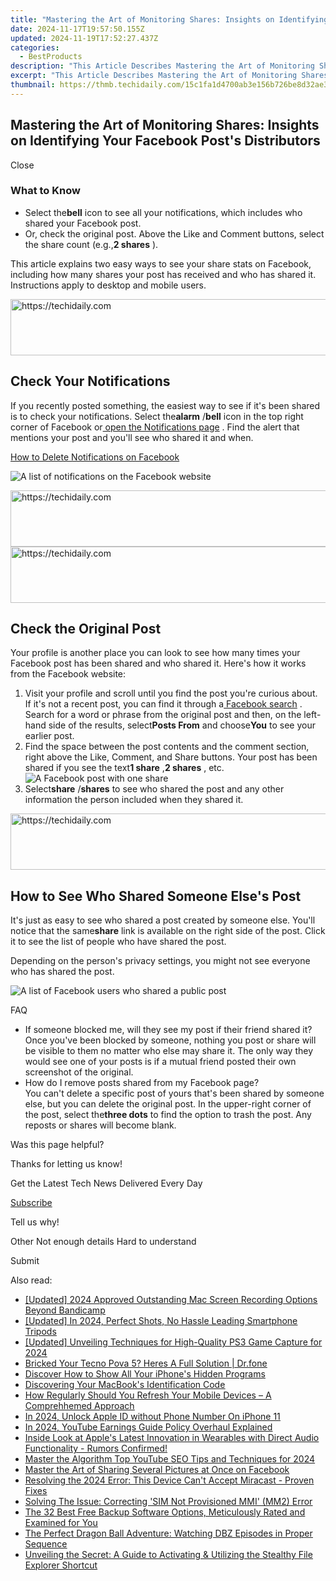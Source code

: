 ```yaml
---
title: "Mastering the Art of Monitoring Shares: Insights on Identifying Your Facebook Post's Distributors"
date: 2024-11-17T19:57:50.155Z
updated: 2024-11-19T17:52:27.437Z
categories:
  - BestProducts
description: "This Article Describes Mastering the Art of Monitoring Shares: Insights on Identifying Your Facebook Post's Distributors"
excerpt: "This Article Describes Mastering the Art of Monitoring Shares: Insights on Identifying Your Facebook Post's Distributors"
thumbnail: https://thmb.techidaily.com/15c1fa1d4700ab3e156b726be8d32ae392374f04fa76102f811d9ae276709a58.jpg
---
```


## Mastering the Art of Monitoring Shares: Insights on Identifying Your Facebook Post's Distributors

Close 

###  What to Know

* Select the**bell** icon to see all your notifications, which includes who shared your Facebook post.
* Or, check the original post. Above the Like and Comment buttons, select the share count (e.g.,**2 shares** ).

 This article explains two easy ways to see your share stats on Facebook, including how many shares your post has received and who has shared it. Instructions apply to desktop and mobile users.

<!-- affiliate ads begin -->
<a href="https://ephamedtechinc.pxf.io/c/5597632/2137201/26400" target="_top" id="2137201">
  <img src="//a.impactradius-go.com/display-ad/26400-2137201" border="0" alt="https://techidaily.com" width="728" height="90"/>
</a>
<img height="0" width="0" src="https://ephamedtechinc.pxf.io/i/5597632/2137201/26400" style="position:absolute;visibility:hidden;" border="0" />
<!-- affiliate ads end -->

## Check Your Notifications 

 If you recently posted something, the easiest way to see if it's been shared is to check your notifications. Select the**alarm** /**bell** icon in the top right corner of Facebook or[ open the Notifications page](https://www.facebook.com/notifications) . Find the alert that mentions your post and you'll see who shared it and when.

[  How to Delete Notifications on Facebook ](https://www.lifewire.com/delete-notifications-on-facebook-4177349) 

![A list of notifications on the Facebook website](https://www.lifewire.com/thmb/2mYii5oscMKde4bjzvQ_uzBUznE=/1500x0/filters:no_upscale():max_bytes(150000):strip_icc():format(webp)/facebook-notifications-481da9ae9f6441818e432ba442b9091c.png) 

<!-- affiliate ads begin -->
<a href="https://appsumo.8odi.net/c/5597632/2130890/7443" target="_top" id="2130890">
  <img src="//a.impactradius-go.com/display-ad/7443-2130890" border="0" alt="https://techidaily.com" width="728" height="90"/>
</a>
<img height="0" width="0" src="https://appsumo.8odi.net/i/5597632/2130890/7443" style="position:absolute;visibility:hidden;" border="0" />
<!-- affiliate ads end -->

<!-- affiliate ads begin -->
<a href="https://aligracehair.sjv.io/c/5597632/2087267/19272" target="_top" id="2087267">
  <img src="//a.impactradius-go.com/display-ad/19272-2087267" border="0" alt="https://techidaily.com" width="728" height="90"/>
</a>
<img height="0" width="0" src="https://aligracehair.sjv.io/i/5597632/2087267/19272" style="position:absolute;visibility:hidden;" border="0" />
<!-- affiliate ads end -->

## Check the Original Post 

 Your profile is another place you can look to see how many times your Facebook post has been shared and who shared it. Here's how it works from the Facebook website:

1. Visit your profile and scroll until you find the post you're curious about.  
 If it's not a recent post, you can find it through a[ Facebook search](https://www.lifewire.com/facebook-search-guide-to-searching-facebook-2654608) . Search for a word or phrase from the original post and then, on the left-hand side of the results, select**Posts From** and choose**You** to see your earlier post.
2. Find the space between the post contents and the comment section, right above the Like, Comment, and Share buttons. Your post has been shared if you see the text**1 share** ,**2 shares** , etc.  
![A Facebook post with one share](https://www.lifewire.com/thmb/2ag3n1a3lyxr-AyOg0FiRsCe2Fk=/1500x0/filters:no_upscale():max_bytes(150000):strip_icc():format(webp)/facebook-shared-post-0aa7d1be647d44f589dbb0ae6fdcc399.png)
3. Select**share** /**shares** to see who shared the post and any other information the person included when they shared it.

<!-- affiliate ads begin -->
<a href="https://appsumo.8odi.net/c/5597632/2037346/7443" target="_top" id="2037346">
  <img src="//a.impactradius-go.com/display-ad/7443-2037346" border="0" alt="https://techidaily.com" width="728" height="90"/>
</a>
<img height="0" width="0" src="https://appsumo.8odi.net/i/5597632/2037346/7443" style="position:absolute;visibility:hidden;" border="0" />
<!-- affiliate ads end -->

##  How to See Who Shared Someone Else's Post 

 It's just as easy to see who shared a post created by someone else. You'll notice that the same**share** link is available on the right side of the post. Click it to see the list of people who have shared the post. 

 Depending on the person's privacy settings, you might not see everyone who has shared the post. 

![A list of Facebook users who shared a public post](https://www.lifewire.com/thmb/sMvVjy6GQYsRJYbog5Zio3JCUzE=/1500x0/filters:no_upscale():max_bytes(150000):strip_icc():format(webp)/people-who-shared-facebook-post-4d1aea42e88d4ea183102e9ac09988d6.png) 

 FAQ

* If someone blocked me, will they see my post if their friend shared it?  
 Once you've been blocked by someone, nothing you post or share will be visible to them no matter who else may share it. The only way they would see one of your posts is if a mutual friend posted their own screenshot of the original.
* How do I remove posts shared from my Facebook page?  
 You can't delete a specific post of yours that's been shared by someone else, but you can delete the original post. In the upper-right corner of the post, select the**three dots** to find the option to trash the post. Any reposts or shares will become blank.

Was this page helpful?

Thanks for letting us know!

 Get the Latest Tech News Delivered Every Day

[ Subscribe ](https://www.lifewire.com/#) 

Tell us why!

 Other  Not enough details  Hard to understand 

 Submit 

<ins class="adsbygoogle"
     style="display:block"
     data-ad-format="autorelaxed"
     data-ad-client="ca-pub-7571918770474297"
     data-ad-slot="1223367746"></ins>

<ins class="adsbygoogle"
     style="display:block"
     data-ad-client="ca-pub-7571918770474297"
     data-ad-slot="8358498916"
     data-ad-format="auto"
     data-full-width-responsive="true"></ins>

<span class="atpl-alsoreadstyle">Also read:</span>
<div><ul>
<li><a href="https://desktop-recording.techidaily.com/updated-2024-approved-outstanding-mac-screen-recording-options-beyond-bandicamp/"><u>[Updated] 2024 Approved Outstanding Mac Screen Recording Options Beyond Bandicamp</u></a></li>
<li><a href="https://fox-glue.techidaily.com/updated-in-2024-perfect-shots-no-hassle-leading-smartphone-tripods/"><u>[Updated] In 2024, Perfect Shots, No Hassle Leading Smartphone Tripods</u></a></li>
<li><a href="https://remote-screen-capture.techidaily.com/updated-unveiling-techniques-for-high-quality-ps3-game-capture-for-2024/"><u>[Updated] Unveiling Techniques for High-Quality PS3 Game Capture for 2024</u></a></li>
<li><a href="https://howto.techidaily.com/bricked-your-tecno-pova-5-heres-a-full-solution-drfone-by-drfone-fix-android-problems-fix-android-problems/"><u>Bricked Your Tecno Pova 5? Heres A Full Solution | Dr.fone</u></a></li>
<li><a href="https://techtrends.techidaily.com/discover-how-to-show-all-your-iphones-hidden-programs/"><u>Discover How to Show All Your iPhone's Hidden Programs</u></a></li>
<li><a href="https://techtrends.techidaily.com/discovering-your-macbooks-identification-code/"><u>Discovering Your MacBook's Identification Code</u></a></li>
<li><a href="https://techtrends.techidaily.com/how-regularly-should-you-refresh-your-mobile-devices-a-comprehhemed-approach/"><u>How Regularly Should You Refresh Your Mobile Devices – A Comprehhemed Approach</u></a></li>
<li><a href="https://apple-account.techidaily.com/in-2024-unlock-apple-id-without-phone-number-on-iphone-11-by-drfone-ios/"><u>In 2024, Unlock Apple ID without Phone Number On iPhone 11</u></a></li>
<li><a href="https://facebook-video-footage.techidaily.com/in-2024-youtube-earnings-guide-policy-overhaul-explained/"><u>In 2024, YouTube Earnings Guide Policy Overhaul Explained</u></a></li>
<li><a href="https://techtrends.techidaily.com/1722888825522-inside-look-at-apples-latest-innovation-in-wearables-with-direct-audio-functionality-rumors-confirmed/"><u>Inside Look at Apple's Latest Innovation in Wearables with Direct Audio Functionality - Rumors Confirmed!</u></a></li>
<li><a href="https://youtube-stream.techidaily.com/master-the-algorithm-top-youtube-seo-tips-and-techniques-for-2024/"><u>Master the Algorithm Top YouTube SEO Tips and Techniques for 2024</u></a></li>
<li><a href="https://techtrends.techidaily.com/master-the-art-of-sharing-several-pictures-at-once-on-facebook/"><u>Master the Art of Sharing Several Pictures at Once on Facebook</u></a></li>
<li><a href="https://common-error.techidaily.com/resolving-the-2024-error-this-device-cant-accept-miracast-proven-fixes/"><u>Resolving the 2024 Error: This Device Can't Accept Miracast - Proven Fixes</u></a></li>
<li><a href="https://fox-that.techidaily.com/solving-the-issue-correcting-sim-not-provisioned-mmi-mm2-error/"><u>Solving The Issue: Correcting 'SIM Not Provisioned MMI' (MM2) Error</u></a></li>
<li><a href="https://techtrends.techidaily.com/the-32-best-free-backup-software-options-meticulously-rated-and-examined-for-you/"><u>The 32 Best Free Backup Software Options, Meticulously Rated and Examined for You</u></a></li>
<li><a href="https://techtrends.techidaily.com/the-perfect-dragon-ball-adventure-watching-dbz-episodes-in-proper-sequence/"><u>The Perfect Dragon Ball Adventure: Watching DBZ Episodes in Proper Sequence</u></a></li>
<li><a href="https://techtrends.techidaily.com/1722843930472-unveiling-the-secret-a-guide-to-activating-and-utilizing-the-stealthy-file-explorer-shortcut/"><u>Unveiling the Secret: A Guide to Activating & Utilizing the Stealthy File Explorer Shortcut</u></a></li>
</ul></div>

